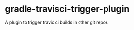 gradle-travisci-trigger-plugin
==============================

A plugin to trigger travic ci builds in other git repos 
